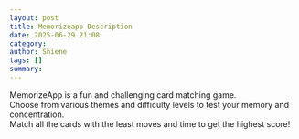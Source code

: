 ```yaml
---
layout: post
title: Memorizeapp Description
date: 2025-06-29 21:08
category: 
author: Shiene
tags: []
summary: 
---
```


MemorizeApp is a fun and challenging card matching game.  
Choose from various themes and difficulty levels to test your memory and concentration.  
Match all the cards with the least moves and time to get the highest score!
